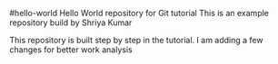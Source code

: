 #hello-world
Hello World repository for Git tutorial
This is an example repository build by Shriya Kumar

This repository is built step by step in the tutorial.
I am adding a few changes for better work analysis
